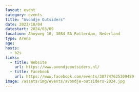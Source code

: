 ```yaml
---
layout: event
category: events
title: "Avondje Outsiders"
date: 2023/10/04
datestart: 2024/03/09
location: Ahoyweg 10, 3084 BA Rotterdam, Nederland
type: Arena
age:
hosts:
  - b2s
links:
  - title: Website
    url: https://www.avondjeoutsiders.nl/
  - title: Facebook
    url: https://www.facebook.com/events/307747625309489
image: /assets/img/events/avondje-outsiders-2024.jpg
---
```

